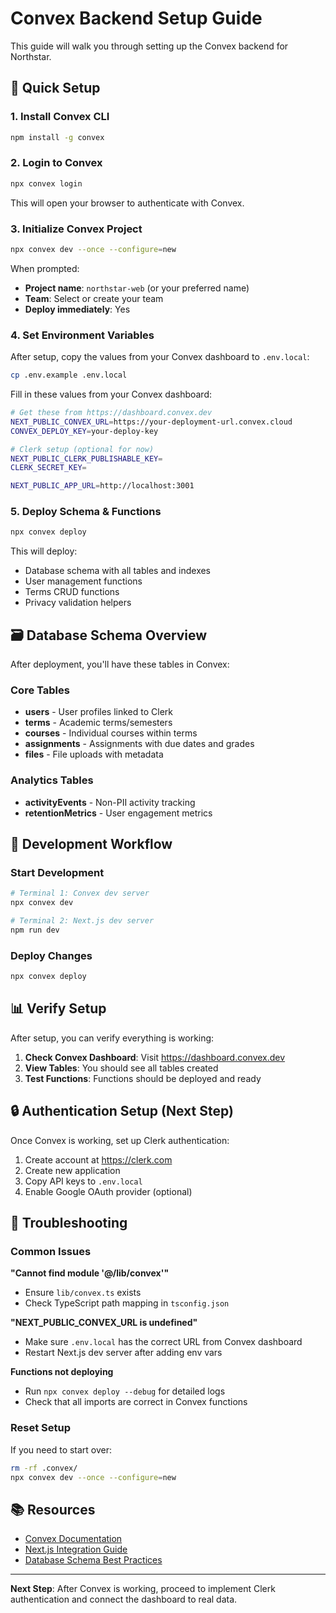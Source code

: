 # Convex Backend Setup Guide

This guide will walk you through setting up the Convex backend for Northstar.

## 🚀 Quick Setup

### 1. Install Convex CLI
```bash
npm install -g convex
```

### 2. Login to Convex
```bash
npx convex login
```
This will open your browser to authenticate with Convex.

### 3. Initialize Convex Project
```bash
npx convex dev --once --configure=new
```

When prompted:
- **Project name**: `northstar-web` (or your preferred name)
- **Team**: Select or create your team
- **Deploy immediately**: Yes

### 4. Set Environment Variables
After setup, copy the values from your Convex dashboard to `.env.local`:

```bash
cp .env.example .env.local
```

Fill in these values from your Convex dashboard:
```bash
# Get these from https://dashboard.convex.dev
NEXT_PUBLIC_CONVEX_URL=https://your-deployment-url.convex.cloud
CONVEX_DEPLOY_KEY=your-deploy-key

# Clerk setup (optional for now)
NEXT_PUBLIC_CLERK_PUBLISHABLE_KEY=
CLERK_SECRET_KEY=

NEXT_PUBLIC_APP_URL=http://localhost:3001
```

### 5. Deploy Schema & Functions
```bash
npx convex deploy
```

This will deploy:
- Database schema with all tables and indexes
- User management functions
- Terms CRUD functions
- Privacy validation helpers

## 🗃️ Database Schema Overview

After deployment, you'll have these tables in Convex:

### Core Tables
- **users** - User profiles linked to Clerk
- **terms** - Academic terms/semesters
- **courses** - Individual courses within terms
- **assignments** - Assignments with due dates and grades
- **files** - File uploads with metadata

### Analytics Tables
- **activityEvents** - Non-PII activity tracking
- **retentionMetrics** - User engagement metrics

## 🔧 Development Workflow

### Start Development
```bash
# Terminal 1: Convex dev server
npx convex dev

# Terminal 2: Next.js dev server  
npm run dev
```

### Deploy Changes
```bash
npx convex deploy
```

## 📊 Verify Setup

After setup, you can verify everything is working:

1. **Check Convex Dashboard**: Visit https://dashboard.convex.dev
2. **View Tables**: You should see all tables created
3. **Test Functions**: Functions should be deployed and ready

## 🔒 Authentication Setup (Next Step)

Once Convex is working, set up Clerk authentication:

1. Create account at https://clerk.com
2. Create new application
3. Copy API keys to `.env.local`
4. Enable Google OAuth provider (optional)

## 🐛 Troubleshooting

### Common Issues

**"Cannot find module '@/lib/convex'"**
- Ensure `lib/convex.ts` exists
- Check TypeScript path mapping in `tsconfig.json`

**"NEXT_PUBLIC_CONVEX_URL is undefined"**
- Make sure `.env.local` has the correct URL from Convex dashboard
- Restart Next.js dev server after adding env vars

**Functions not deploying**
- Run `npx convex deploy --debug` for detailed logs
- Check that all imports are correct in Convex functions

### Reset Setup
If you need to start over:
```bash
rm -rf .convex/
npx convex dev --once --configure=new
```

## 📚 Resources

- [Convex Documentation](https://docs.convex.dev)
- [Next.js Integration Guide](https://docs.convex.dev/client/react/nextjs)
- [Database Schema Best Practices](https://docs.convex.dev/database)

---

**Next Step**: After Convex is working, proceed to implement Clerk authentication and connect the dashboard to real data.